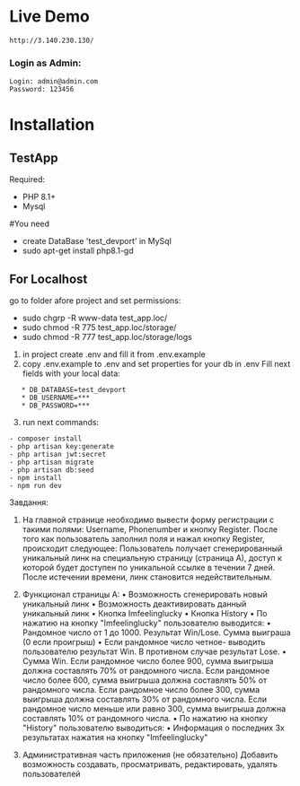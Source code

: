 
# Live Demo
```
http://3.140.230.130/
```

### Login as Admin:
```
Login: admin@admin.com
Password: 123456
```

# Installation

## TestApp

Required:
- PHP 8.1+
- Mysql

#You need
- create DataBase 'test_devport' in MySql
- sudo apt-get install php8.1-gd

## For Localhost

go to folder afore project and set permissions:
- sudo chgrp -R www-data test_app.loc/
- sudo chmod -R 775 test_app.loc/storage/
- sudo chmod -R 777 test_app.loc/storage/logs

1) in project create .env and fill it from .env.example
2) copy .env.example to .env and set properties for your db
   in .env Fill next fields with your local data:
```
   * DB_DATABASE=test_devport
   * DB_USERNAME=***
   * DB_PASSWORD=***
```
3) run next commands:
```
- composer install
- php artisan key:generate
- php artisan jwt:secret
- php artisan migrate
- php artisan db:seed
- npm install
- npm run dev
```


Завдання:

1) На главной странице необходимо вывести форму регистрации с такими полями: Username, Phonenumber и кнопку Register.
   После того как пользователь заполнил поля и нажал кнопку Register, происходит следующее: Пользователь получает сгенерированный уникальный линк на специальную страницу (страница А), доступ к которой будет доступен по уникальной ссылке в течении 7 дней. После истечении времени, линк становится недействительным.
2) Функционал страницы А:
   • Возможность сгенерировать новый уникальный линк
   • Возможность деактивировать данный уникальный линк
   • Кнопка Imfeelinglucky
   • Кнопка History
   • По нажатию на кнопку "Imfeelinglucky" пользователю выводится:
   • Рандомное число от 1 до 1000. Результат Win/Lose. Сумма выиграша (0 если проигрыш)
   • Если рандомное число четное- выводить пользователю результат Win. В противном случае результат Lose.
   • Сумма Win. Если рандомное число более 900, сумма выигрыша должна составлять 70% от рандомного числа. Если рандомное число более 600, сумма выигрыша должна составлять 50% от рандомного числа. Если рандомное число более 300, сумма выигрыша должна составлять 30% от рандомного числа. Если рандомное число меньше или равно 300, сумма выигрыша должна составлять 10% от рандомного числа.
   • По нажатию на кнопку "History" пользователю выводиться:
   • Информация о последних 3х результатах нажатия на кнопку "Imfeelinglucky"

3) Административная часть приложения (не обязательно)
   Добавить возможность создавать, просматривать, редактировать, удалять пользователей
